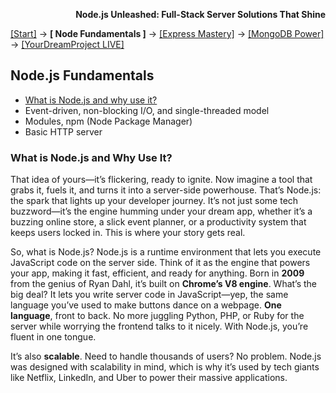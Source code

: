 **<p align="right">Node.js Unleashed: Full-Stack Server Solutions That Shine</p>**

[[Start]](../Introduction.md) → **[ Node Fundamentals ]** → [[Express Mastery]](#express) → [[MongoDB Power]](#mongodb) → [[YourDreamProject LIVE]](#project)

## Node.js Fundamentals
* [What is Node.js and why use it?](#what-is-nodejs-and-why-use-it)
* Event-driven, non-blocking I/O, and single-threaded model
* Modules, npm (Node Package Manager)
* Basic HTTP server

### What is Node.js and Why Use It?

That idea of yours—it’s flickering, ready to ignite. Now imagine a tool that grabs it, fuels it, and turns it into a server-side powerhouse. That’s Node.js: the spark that lights up your developer journey. It’s not just some tech buzzword—it’s the engine humming under your dream app, whether it’s a buzzing online store, a slick event planner, or a productivity system that keeps users locked in. This is where your story gets real.

So, what is Node.js? Node.js is a runtime environment that lets you execute JavaScript code on the server side. Think of it as the engine that powers your app, making it fast, efficient, and ready for anything. Born in **2009** from the genius of Ryan Dahl, it’s built on **Chrome’s V8 engine**. What’s the big deal? It lets you write server code in JavaScript—yep, the same language you’ve used to make buttons dance on a webpage. **One language**, front to back. No more juggling Python, PHP, or Ruby for the server while worrying the frontend talks to it nicely. With Node.js, you’re fluent in one tongue.

It’s also **scalable**. Need to handle thousands of users? No problem. Node.js was designed with scalability in mind, which is why it’s used by tech giants like Netflix, LinkedIn, and Uber to power their massive applications.
